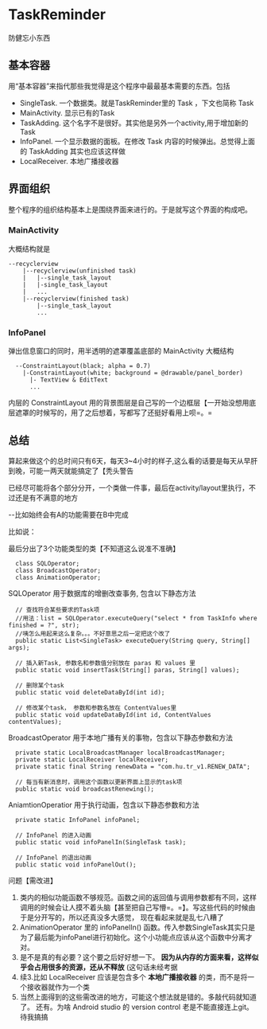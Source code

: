# TaskReminder
防健忘小东西

## 基本容器
  
  用“基本容器”来指代那些我觉得是这个程序中最最基本需要的东西。包括
  * SingleTask. 一个数据类。就是TaskReminder里的 Task ，下文也简称 Task
  * MainActivity. 显示已有的Task
  * TaskAdding. 这个名字不是很好。其实他是另外一个activity,用于增加新的Task
  * InfoPanel. 一个显示数据的面板。在修改 Task 内容的时候弹出。总觉得上面的 TaskAdding 其实也应该这样做
  * LocalReceiver. 本地广播接收器

## 界面组织

  整个程序的组织结构基本上是围绕界面来进行的。于是就写这个界面的构成吧。
  
### MainActivity

大概结构就是
  ```
  --recyclerview
      |--recyclerview(unfinished task)
      |   |--single_task_layout
      |   |-single_task_layout
      |   ...
      |--recyclerview(finished task)
          |--single_task_layout
          ...
   ```
   
### InfoPanel

弹出信息窗口的同时，用半透明的遮罩覆盖底部的 MainActivity
大概结构
```
  --ConstraintLayout(black; alpha = 0.7)
    |-ConstraintLayout(white; background = @drawable/panel_border)
      |- TextView & EditText
      ...
```
内层的 ConstraintLayout 用的背景图层是自己写的一个边框层【一开始没想用底层遮罩的时候写的，用了之后想着，写都写了还挺好看用上呗=。=


## 总结
算起来做这个的总时间只有6天，每天3~4小时的样子,这么看的话要是每天从早肝到晚，可能一两天就能搞定了【秃头警告

已经尽可能将各个部分分开，一个类做一件事，最后在activity/layout里执行，不过还是有不满意的地方

--比如始终会有A的功能需要在B中完成

比如说：

最后分出了3个功能类型的类【不知道这么说准不准确】

```
  class SQLOperator;
  class BroadcastOperator;
  class AnimationOperator;
```

SQLOperator 用于数据库的增删改查事务, 包含以下静态方法
```
  // 查找符合某些要求的Task项
  //用法：list = SQLOperator.executeQuery("select * from TaskInfo where finished = ?", str);
  //咦怎么用起来这么复杂。。。不好意思之后一定把这个改了
  public static List<SingleTask> executeQuery(String query, String[] args);
  
  // 插入新Task, 参数名和参数值分别放在 paras 和 values 里
  public static void insertTask(String[] paras, String[] values);
  
  // 删除某个task
  public static void deleteDataById(int id);
  
  // 修改某个task， 参数和参数名放在 ContentValues里
  public static void updateDataById(int id, ContentValues contentValues);
```

BroadcastOperator 用于本地广播有关的事物，包含以下静态参数和方法
```
  private static LocalBroadcastManager localBroadcastManager;
  private static LocalReceiver localReceiver;
  private static final String renewData = "com.hu.tr_v1.RENEW_DATA";
  
  // 每当有新消息时，调用这个函数以更新界面上显示的task项
  public static void broadcastRenewing();
```

AniamtionOperatior 用于执行动画，包含以下静态参数和方法
```
  private static InfoPanel infoPanel;
  
  // InfoPanel 的进入动画
  public static void infoPanelIn(SingleTask task);
  
  // InfoPanel 的退出动画
  public static void infoPanelOut();
```

问题【需改进】
1. 类内的相似功能函数不够规范。函数之间的返回值与调用参数都有不同，这样调用的时候会让人摸不着头脑【甚至把自己写懵=。=】。写这些代码的时候由于是分开写的，所以还真没多大感觉，
现在看起来就是乱七八糟了
2. AnimationOperator 里的 infoPanelIn() 函数。传入参数SingleTask其实只是为了最后能为infoPanel进行初始化。这个小功能点应该从这个函数中分离才对。
3. 是不是真的有必要？这个要之后好好想一下。 **因为从内存的方面来看，这样似乎会占用很多的资源，还从不释放**  (这句话未经考据
4. 续3.比如 LocalReceiver 应该是包含多个 **本地广播接收器** 的类，而不是将一个接收器就作为一个类
5. 当然上面得到的这些需改进的地方，可能这个想法就是错的。多敲代码就知道了。
还有。为啥 Android studio 的 version control 老是不能直接连上git。待我搞搞
